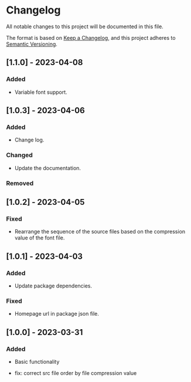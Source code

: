# Changelog

All notable changes to this project will be documented in this file.

The format is based on [Keep a Changelog](https://keepachangelog.com/en/1.0.0/),
and this project adheres to [Semantic Versioning](https://semver.org/spec/v2.0.0.html).

## [1.1.0] - 2023-04-08

### Added

- Variable font support.

## [1.0.3] - 2023-04-06

### Added

- Change log.

### Changed

- Update the documentation.

### Removed

## [1.0.2] - 2023-04-05

### Fixed

- Rearrange the sequence of the source files based on the compression value of the font file.

## [1.0.1] - 2023-04-03

### Added

- Update package dependencies.

### Fixed

- Homepage url in package json file.

## [1.0.0] - 2023-03-31

### Added

- Basic functionality

- fix: correct src file order by file compression value
